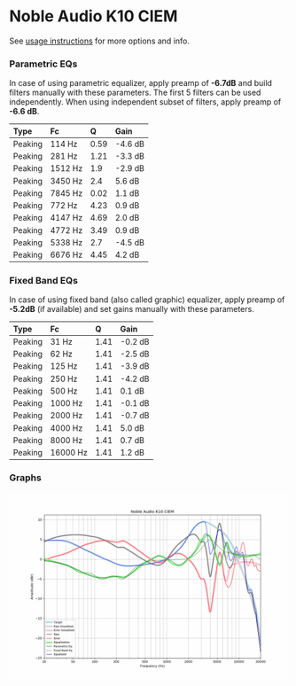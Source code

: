 # Noble Audio K10 CIEM
See [usage instructions](https://github.com/jaakkopasanen/AutoEq#usage) for more options and info.

### Parametric EQs
In case of using parametric equalizer, apply preamp of **-6.7dB** and build filters manually
with these parameters. The first 5 filters can be used independently.
When using independent subset of filters, apply preamp of **-6.6 dB**.

| Type    | Fc      |    Q | Gain    |
|:--------|:--------|:-----|:--------|
| Peaking | 114 Hz  | 0.59 | -4.6 dB |
| Peaking | 281 Hz  | 1.21 | -3.3 dB |
| Peaking | 1512 Hz | 1.9  | -2.9 dB |
| Peaking | 3450 Hz | 2.4  | 5.6 dB  |
| Peaking | 7845 Hz | 0.02 | 1.1 dB  |
| Peaking | 772 Hz  | 4.23 | 0.9 dB  |
| Peaking | 4147 Hz | 4.69 | 2.0 dB  |
| Peaking | 4772 Hz | 3.49 | 0.9 dB  |
| Peaking | 5338 Hz | 2.7  | -4.5 dB |
| Peaking | 6676 Hz | 4.45 | 4.2 dB  |

### Fixed Band EQs
In case of using fixed band (also called graphic) equalizer, apply preamp of **-5.2dB**
(if available) and set gains manually with these parameters.

| Type    | Fc       |    Q | Gain    |
|:--------|:---------|:-----|:--------|
| Peaking | 31 Hz    | 1.41 | -0.2 dB |
| Peaking | 62 Hz    | 1.41 | -2.5 dB |
| Peaking | 125 Hz   | 1.41 | -3.9 dB |
| Peaking | 250 Hz   | 1.41 | -4.2 dB |
| Peaking | 500 Hz   | 1.41 | 0.1 dB  |
| Peaking | 1000 Hz  | 1.41 | -0.1 dB |
| Peaking | 2000 Hz  | 1.41 | -0.7 dB |
| Peaking | 4000 Hz  | 1.41 | 5.0 dB  |
| Peaking | 8000 Hz  | 1.41 | 0.7 dB  |
| Peaking | 16000 Hz | 1.41 | 1.2 dB  |

### Graphs
![](./Noble%20Audio%20K10%20CIEM.png)